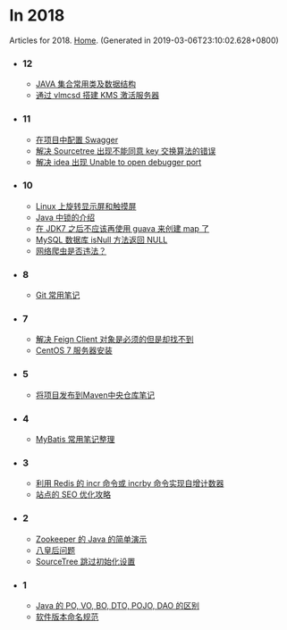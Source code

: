 # In 2018

Articles for 2018. [Home](../README.md). (Generated in 2019-03-06T23:10:02.628+0800)


- ### 12
    - [JAVA 集合常用类及数据结构](12/31/java-often-use-collection-class.md)
    - [通过 vlmcsd 搭建 KMS 激活服务器](12/17/kms-server-set-up-by-vlmcsd.md)
- ### 11
    - [在项目中配置 Swagger](11/24/configuration-swagger-in-project.md)
    - [解决 Sourcetree 出现不能同意 key 交换算法的错误](11/15/solve-sourcetree-could-not-agree-a-key-exchange-algorithm.md)
    - [解决 idea 出现 Unable to open debugger port](11/14/solve-idea-unable-to-open-debugger-port.md)
- ### 10
    - [Linux 上旋转显示屏和触摸屏](10/26/linux-rotate-screen-and-touch-screen.md)
    - [Java 中锁的介绍](10/19/lock-in-java-introduce.md)
    - [在 JDK7 之后不应该再使用 guava 来创建 map 了](10/15/no-use-guava-to-create-map-after-jdk7.md)
    - [MySQL 数据库 isNull 方法返回 NULL](10/08/mysql-isnull-method-return-null.md)
    - [网络爬虫是否违法？](10/07/is-web-spider-illegal.md)
- ### 8
    - [Git 常用笔记](08/16/often-use-git-note.md)
- ### 7
    - [解决 Feign Client 对象是必须的但是却找不到](07/25/solve-feign-client-required-bean-could-not-be-found.md)
    - [CentOS 7 服务器安装](07/21/centos7-server-install.md)
- ### 5
    - [将项目发布到Maven中央仓库笔记](05/20/publish-maven-central-library.md)
- ### 4
    - [MyBatis 常用笔记整理](04/03/often-use-mybatis-note.md)
- ### 3
    - [利用 Redis 的 incr 命令或 incrby 命令实现自增计数器](03/15/redis-implement-incrementer.md)
    - [站点的 SEO 优化攻略](03/05/website-seo-optimize.md)
- ### 2
    - [Zookeeper 的 Java 的简单演示](02/24/zookeeper-java-simple-demo.md)
    - [八皇后问题](02/17/eight-queen-problem.md)
    - [SourceTree 跳过初始化设置](02/13/sourcetree-skip-initial-setup.md)
- ### 1
    - [Java 的 PO, VO, BO, DTO, POJO, DAO 的区别](01/17/pojo-dto-dao-etc-difference.md)
    - [软件版本命名规范](01/09/software-version-naming-specification.md)
